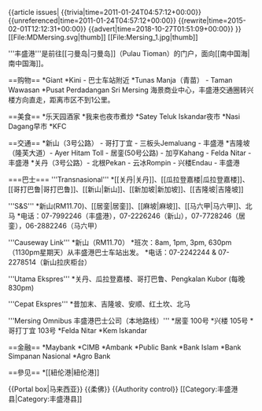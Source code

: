 {{article issues|
{{trivia|time=2011-01-24T04:57:12+00:00}}
{{unreferenced|time=2011-01-24T04:57:12+00:00}}
{{rewrite|time=2015-02-01T12:12:31+00:00}}
{{advert|time=2018-10-27T01:51:09+00:00}}
}}
[[File:MDMersing.svg|thumb]]
[[File:Mersing_1.jpg|thumb]]

'''丰盛港'''是前往[[刁曼岛|刁曼岛]]（Pulau Tioman）的门户，面向[[南中国海|南中国海]]。

==购物==
*Giant
*Kini - 巴士车站附近
*Tunas Manja（青苗） - Taman Wawasan
*Pusat Perdadangan Sri Mersing 海景商业中心，丰盛港交通圈转兴楼方向直走，距离市区不到1公里。

==美食==
*乐天园酒家
*我来也夜市煮炒
*Satey Teluk Iskandar夜市
*Nasi Dagang早市
*KFC

==交通==
*新山（3号公路） - 哥打丁宜 - 三板头Jemaluang - 丰盛港
*吉隆坡（隆芙大道）- Ayer Hitam Toll - 居銮(50号公路) - 加亨Kahang - Felda Nitar - 丰盛港
*关丹（3号公路）- 北根Pekan - 云冰Rompin - 兴楼Endau - 丰盛港

===巴士===
'''Transnasional'''
*[[关丹|关丹]]、[[瓜拉登嘉楼|瓜拉登嘉楼]]、[[哥打巴鲁|哥打巴鲁]]、[[新山|新山]]、[[新加坡|新加坡]]、[[吉隆坡|吉隆坡]]

'''S&S'''
*新山(RM11.70)、[[居銮|居銮]]、[[麻坡|麻坡]]、[[马六甲|马六甲]]、北马
*电话：07-7992246（丰盛港），07-2226246（新山），07-7728246（居銮），06-2882246（马六甲）

'''Causeway Link'''
*新山（RM11.70）
*班次：8am, 1pm, 3pm, 630pm（1130pm星期天）从丰盛港巴士车站出发。
*电话：07-2242244 & 07-2278514（新山拉庆柜台）

'''Utama Ekspres'''
*关丹、瓜拉登嘉楼、哥打巴鲁、Pengkalan Kubor (每晚830pm)

'''Cepat Ekspres'''
*昔加末、吉隆坡、安顺、红土坎、北马

'''Mersing Omnibus 丰盛港巴士公司（本地路线）'''
*居銮 100号
*兴楼 105号
*哥打丁宜 103号
*Felda Nitar
*Kem Iskandar

==金融==
*Maybank
*CIMB
*Ambank
*Public Bank
*Bank Islam
*Bank Simpanan Nasional
*Agro Bank

==參见==
*[[紐伦港|紐伦港]]

{{Portal box|马来西亚}}
{{柔佛}}
{{Authority control}}
[[Category:丰盛港县|Category:丰盛港县]]